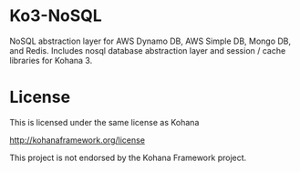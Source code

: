 Ko3-NoSQL
=========

NoSQL abstraction layer for AWS Dynamo DB, AWS Simple DB, Mongo DB, and Redis. Includes nosql database abstraction layer and session / cache libraries for Kohana 3.

License
=========

This is licensed under the same license as Kohana

http://kohanaframework.org/license

This project is not endorsed by the Kohana Framework project.
